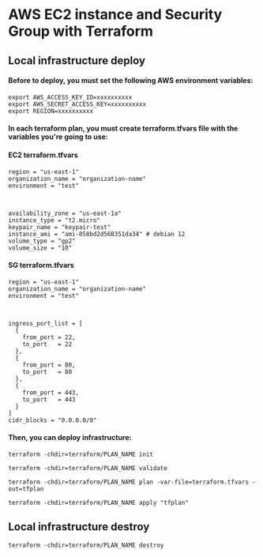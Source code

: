 # AWS EC2 instance and Security Group with Terraform


## Local infrastructure deploy

#### Before to deploy, you must set the following AWS environment variables:

```
export AWS_ACCESS_KEY_ID=xxxxxxxxxx
export AWS_SECRET_ACCESS_KEY=xxxxxxxxxx
export REGION=xxxxxxxxxx
```


#### In each terraform plan, you must create terraform.tfvars file with the variables you're going to use:

#### EC2 terraform.tfvars

```
region = "us-east-1"
organization_name = "organization-name"
environment = "test"



availability_zone = "us-east-1a"
instance_type = "t2.micro"
keypair_name = "keypair-test"
instance_ami = "ami-058bd2d568351da34" # debian 12
volume_type = "gp2"
volume_size = "10"
```


#### SG terraform.tfvars

```
region = "us-east-1"
organization_name = "organization-name"
environment = "test"



ingress_port_list = [
  {
    from_port = 22,
    to_port   = 22
  },
  {
    from_port = 80,
    to_port   = 80
  },
  {
    from_port = 443,
    to_port   = 443
  }
]
cidr_blocks = "0.0.0.0/0"
```


#### Then, you can deploy infrastructure:

```
terraform -chdir=terraform/PLAN_NAME init
```

```
terraform -chdir=terraform/PLAN_NAME validate
```

```
terraform -chdir=terraform/PLAN_NAME plan -var-file=terraform.tfvars -out=tfplan
```

```
terraform -chdir=terraform/PLAN_NAME apply "tfplan"
```

## Local infrastructure destroy

```
terraform -chdir=terraform/PLAN_NAME destroy
```